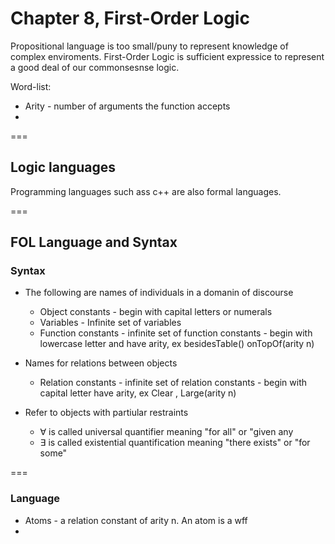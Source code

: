 # Chapter 8, First-Order Logic

Propositional language is too small/puny to represent knowledge of complex enviroments. 
First-Order Logic is sufficient expressice to represent a good deal of our commonsesnse logic.

Word-list:
* Arity - number of arguments the function accepts
* 

===

## Logic languages

Programming languages such ass c++ are also formal languages.

===

## FOL Language and Syntax

### Syntax

* The following are names of individuals in a domanin of discourse
  * Object constants - begin with capital letters or numerals 
  * Variables - Infinite set of variables
  * Function constants - infinite set of function constants - begin with lowercase letter and have arity, 
  ex besidesTable()  onTopOf(arity n) 

* Names for relations between objects 
  * Relation constants - infinite set of relation constants - begin with capital letter have arity, 
  ex Clear , Large(arity n)

* Refer to objects with partiular restraints
  *  ∀  is called universal quantifier meaning "for all" or "given any
  *  ∃  is called existential quantification meaning "there exists" or "for some"

===

### Language

* Atoms - a relation constant of arity n. An atom is a wff
* 
